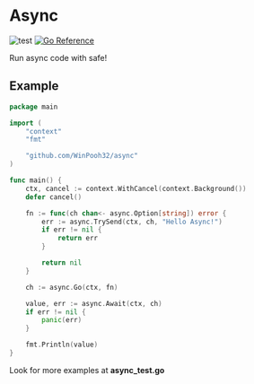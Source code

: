 # Async

![test](https://github.com/WinPooh32/async/actions/workflows/test.yml/badge.svg)
[![Go Reference](https://pkg.go.dev/badge/github.com/WinPooh32/async.svg)](https://pkg.go.dev/github.com/WinPooh32/async)

Run async code with safe!

## Example

```Go
package main

import (
	"context"
	"fmt"

	"github.com/WinPooh32/async"
)

func main() {
	ctx, cancel := context.WithCancel(context.Background())
	defer cancel()

	fn := func(ch chan<- async.Option[string]) error {
		err := async.TrySend(ctx, ch, "Hello Async!")
		if err != nil {
			return err
		}

		return nil
	}

	ch := async.Go(ctx, fn)

	value, err := async.Await(ctx, ch)
	if err != nil {
		panic(err)
	}

	fmt.Println(value)
}
```

Look for more examples at **async_test.go**
